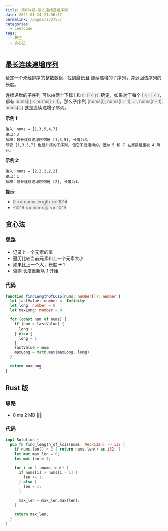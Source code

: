```yaml
---
title: 第674题-最长连续递增序列
date: 2021-01-24 21:56:17
permalink: /pages/253755/
categories:
  - LeetCode
tags:
  - 算法
  - 贪心法
---
```


## [最长连续递增序列](https://leetcode-cn.com/problems/longest-continuous-increasing-subsequence/)

给定一个未经排序的整数数组，找到最长且 连续递增的子序列，并返回该序列的长度。

连续递增的子序列 可以由两个下标 <font style="background: #eee; color: #666;">l</font> 和 <font style="background: #eee; color: #666;">r（l < r）</font>确定，如果对于每个 <font style="background: #eee; color: #666;">l <= i < r</font>，都有 <font style="background: #eee; color: #666;">nums[i] < nums[i + 1]</font>，那么子序列 <font style="background: #eee; color: #666;">[nums[l], nums[l + 1], ..., nums[r - 1], nums[r]]</font> 就是连续递增子序列。

<!-- more -->

**示例 1:**

```
输入：nums = [1,3,5,4,7]
输出：3
解释：最长连续递增序列是 [1,3,5], 长度为3。
尽管 [1,3,5,7] 也是升序的子序列, 但它不是连续的，因为 5 和 7 在原数组里被 4 隔开。
```

**示例 2:**

```
输入：nums = [2,2,2,2,2]
输出：1
解释：最长连续递增序列是 [2], 长度为1。
```

**提示:**

- <font style="background: #eee; color: #666;">0 <= nums.length <= 10^4</font>
- <font style="background: #eee; color: #666;">-10^9 <= nums[i] <= 10^9</font>

## 贪心法

### 思路

- 记录上一个元素的值
- 遍历比较当前元素和上一个元素大小
- 如果比上一个大，长度 ➕ 1
- 否则 长度重新从 1 开始

### 代码

```TypeScript
function findLengthOfLCIS(nums: number[]): number {
  let lastValue: number = -Infinity
  let long: number = 0
  let maxLong: number = 0

  for (const num of nums) {
    if (num > lastValue) {
      long++
    } else {
      long = 1
    }
    lastValue = num
    maxLong = Math.max(maxLong, long)
  }

  return maxLong
}
```

## Rust 版

### 思路

- 0 ms 2 MB 🐂🍺

### 代码

```Rust
impl Solution {
  pub fn find_length_of_lcis(nums: Vec<i32>) -> i32 {
    if nums.len() < 2 { return nums.len() as i32; }
    let mut max_len = 0;
    let mut len = 1;

    for i in 1..nums.len() {
      if nums[i] > nums[i - 1] {
        len += 1;
      } else {
        len = 1;
      }

      max_len = max_len.max(len);
    }

    return max_len;
  }
}
```
